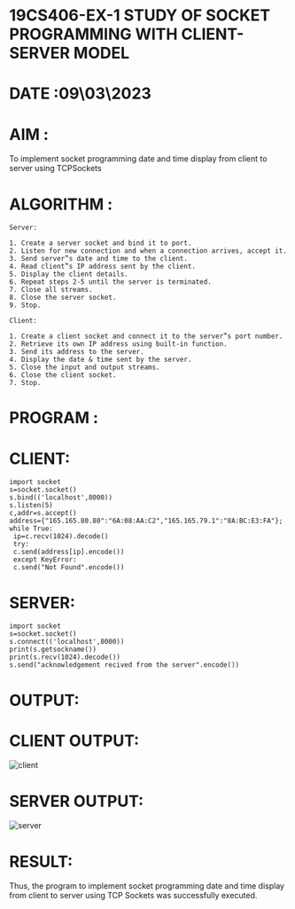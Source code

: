 # 19CS406-EX-1 STUDY OF SOCKET PROGRAMMING WITH CLIENT-SERVER MODEL

# DATE :09\03\2023

# AIM : 
To implement socket programming date and time display from client to
server using TCPSockets

# ALGORITHM :
```
Server:

1. Create a server socket and bind it to port.
2. Listen for new connection and when a connection arrives, accept it.
3. Send server‟s date and time to the client.
4. Read client‟s IP address sent by the client.
5. Display the client details.
6. Repeat steps 2-5 until the server is terminated.
7. Close all streams.
8. Close the server socket.
9. Stop.

Client:

1. Create a client socket and connect it to the server‟s port number.
2. Retrieve its own IP address using built-in function.
3. Send its address to the server.
4. Display the date & time sent by the server.
5. Close the input and output streams.
6. Close the client socket.
7. Stop.

```

# PROGRAM :

# CLIENT:
```
import socket
s=socket.socket()
s.bind(('localhost',8000))
s.listen(5)
c,addr=s.accept()
address={"165.165.80.80":"6A:08:AA:C2","165.165.79.1":"8A:BC:E3:FA"};
while True:
 ip=c.recv(1024).decode()
 try:
 c.send(address[ip].encode())
 except KeyError:
 c.send("Not Found".encode()) 
```
# SERVER:
```
import socket
s=socket.socket()
s.connect(('localhost',8000))
print(s.getsockname())
print(s.recv(1024).decode())
s.send("acknowledgement recived from the server".encode())
```

# OUTPUT:
# CLIENT OUTPUT:

![client](https://github.com/BALUREDDYVELAYUDHAMGOWTHAM/19CS406-EX-1/assets/119559905/c6918ab1-ce8d-4d52-9a0c-3473ee1c876b)


# SERVER OUTPUT:

![server](https://github.com/BALUREDDYVELAYUDHAMGOWTHAM/19CS406-EX-1/assets/119559905/86d0e313-75d5-4005-8302-f4fb3e0bef41)




# RESULT: 
Thus, the program to implement socket programming date and time display from client to
server using TCP Sockets was successfully executed.
